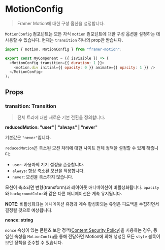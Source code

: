 # MotionConfig

> Framer Motion에 대한 구성 옵션을 설정합니다.

`MotionConfig` 컴포넌트는 모든 자식 `motion` 컴포넌트에 대한 구성 옵션을 설정하는 데 사용할 수 있습니다. 현재는 `transition` 하나의 prop만 받습니다.

```javascript
import { motion, MotionConfig } from "framer-motion";

export const MyComponent = ({ isVisible }) => (
  <MotionConfig transition={{ duration: 1 }}>
    <motion.div initial={{ opacity: 0 }} animate={{ opacity: 1 }} />
  </MotionConfig>
);
```

## Props

### transition: Transition

> 전체 트리에 대한 새로운 기본 전환을 정의합니다.

**reducedMotion: "user" | "always" | "never"**

기본값은 `"never"`입니다.

`reducedMotion`은 축소된 모션 처리에 대한 사이트 전체 정책을 설정할 수 있게 해줍니다:

- `user`: 사용자의 기기 설정을 존중합니다.
- `always`: 항상 축소된 모션을 적용합니다.
- `never`: 모션을 축소하지 않습니다.

모션이 축소되면 변형(transform)과 레이아웃 애니메이션이 비활성화됩니다. `opacity`와 `backgroundColor`와 같은 다른 애니메이션은 계속 유지됩니다.

**NOTE**: 비활성화되는 애니메이션 유형과 계속 활성화되는 유형은 피드백을 수집하면서 결정될 것으로 예상됩니다.

**nonce: string**

`nonce` 속성이 있는 콘텐츠 보안 정책([Content Security Policy](https://developer.mozilla.org/en-US/docs/Web/HTTP/Headers/Content-Security-Policy/style-src#unsafe_inline_styles))을 사용하는 경우, 동일한 속성을 `MotionConfig`를 통해 전달하면 Motion에 의해 생성된 모든 `style` 블록이 보안 정책을 준수할 수 있습니다.
